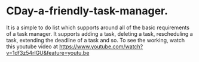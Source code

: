# CDay-a-friendly-task-manager.
It is a simple to do list which supports around all of the basic requirements of a task manager. It supports adding a task, deleting a task, rescheduling a task, extending the deadline of a task and so.
To see the working, watch this youtube video at https://www.youtube.com/watch?v=1df3z54rlGU&feature=youtu.be
